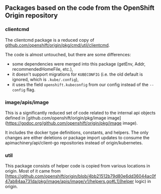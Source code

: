 ## Packages based on the code from the OpenShift Origin repository

### clientcmd

The clientcmd package is a reduced copy of [github.com/openshift/origin/pkg/cmd/util/clientcmd](https://godoc.org/github.com/openshift/origin/pkg/cmd/util/clientcmd).

The code is almost untouched, but there are some differences:

  * some dependencies were merged into this package (getEnv, Addr, recommendedHomeFile, etc.),
  * it doesn't support migrations for `KUBECONFIG` (i.e. the old default is ignored, which is `.kube/.config`),
  * it uses the field `openshift.kubeconfig` from our config instead of the `--config` flag.

### image/apis/image

This is a significantly reduced set of code related to the internal api objects defined in [github.com/openshift/origin/pkg/image
image](https://godoc.org/github.com/openshift/origin/pkg/image
image).  

It includes the docker type definitions, constants, and helpers.  The only changes are either deletions or package import updates to consume
the apimachinery/api/client-go repositories instead of origin/kubernetes.

### util

This package consists of helper code is copied from various locations in origin.  Most of it came from [https://github.com/openshift/origin/blob/4bb21512b79d80e6dd36044ac0f47ab84aa731da/pkg/image/apis/image/v1/helpers.go#L1](helper logic) in origin.
